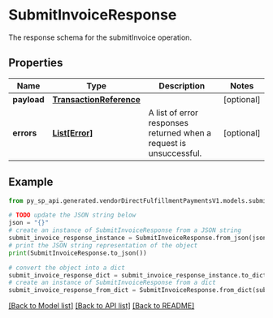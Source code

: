 # SubmitInvoiceResponse

The response schema for the submitInvoice operation.

## Properties

Name | Type | Description | Notes
------------ | ------------- | ------------- | -------------
**payload** | [**TransactionReference**](TransactionReference.md) |  | [optional] 
**errors** | [**List[Error]**](Error.md) | A list of error responses returned when a request is unsuccessful. | [optional] 

## Example

```python
from py_sp_api.generated.vendorDirectFulfillmentPaymentsV1.models.submit_invoice_response import SubmitInvoiceResponse

# TODO update the JSON string below
json = "{}"
# create an instance of SubmitInvoiceResponse from a JSON string
submit_invoice_response_instance = SubmitInvoiceResponse.from_json(json)
# print the JSON string representation of the object
print(SubmitInvoiceResponse.to_json())

# convert the object into a dict
submit_invoice_response_dict = submit_invoice_response_instance.to_dict()
# create an instance of SubmitInvoiceResponse from a dict
submit_invoice_response_from_dict = SubmitInvoiceResponse.from_dict(submit_invoice_response_dict)
```
[[Back to Model list]](../README.md#documentation-for-models) [[Back to API list]](../README.md#documentation-for-api-endpoints) [[Back to README]](../README.md)


